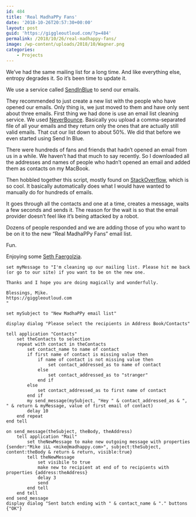 ```yaml
---
id: 484
title: 'Real MadhaPPy Fans'
date: '2018-10-26T20:57:30+00:00'
layout: post
guid: 'https://giggleoutloud.com/?p=484'
permalink: /2018/10/26/real-madhappy-fans/
image: /wp-content/uploads/2018/10/Wagner.png
categories:
    - Projects
---
```


We’ve had the same mailing list for a long time. And like everything else, entropy degrades it. So it’s been time to update it.

We use a service called [SendInBlue](https://sendinblue.com) to send our emails.

They recommended to just create a new list with the people who have opened our emails. Only thing is, we just moved to them and have only sent about three emails. First thing we had done is use an email list cleaning service. We used [NeverBounce](https://neverbounce.com). Basically you upload a comma-separated file of all your emails and they return only the ones that are actually still valid emails. That cut our list down to about 50%. We did that before we even started using Send In Blue.

There were hundreds of fans and friends that hadn’t opened an email from us in a while. We haven’t had that much to say recently. So I downloaded all the addresses and names of people who hadn’t opened an email and added them as contacts on my MacBook.

Then hobbled together this script, mostly found on [StackOverflow](https://stackoverflow.com), which is so cool. It basically automatically does what I would have wanted to manually do for hundreds of emails.

It goes through all the contacts and one at a time, creates a message, waits a few seconds and sends it. The reason for the wait is so that the email provider doesn’t feel like it’s being attacked by a robot.

Dozens of people responded and we are adding those of you who want to be on it to the new “Real MadhaPPy Fans” email list.

Fun.

Enjoying some [Seth Faergolzia](https://www.patreon.com/SethFaergolzia).

```
set myMessage to "I'm cleaning up our mailing list. Please hit me back (or go to our site) if you want to be on the new one.

Thanks and I hope you are doing magically and wonderfully.

Blessings, Mike.
https://giggleoutloud.com
"

set mySubject to "New MadhaPPy email list"

display dialog "Please select the recipients in Address Book/Contacts"

tell application "Contacts"
    set theContacts to selection
    repeat with contact in theContacts
        set contact_name to name of contact
        if first name of contact is missing value then
            if name of contact is not missing value then
                set contact_addressed_as to name of contact
            else
                set contact_addressed_as to "stranger"
            end if
        else
            set contact_addressed_as to first name of contact
        end if
        my send_message(mySubject, "Hey " & contact_addressed_as & ",
" & return & myMessage, value of first email of contact)
        delay 10
    end repeat
end tell

on send_message(theSubject, theBody, theAddress)
    tell application "Mail"
        set theNewMessage to make new outgoing message with properties {sender:"Mike iLL <mike@madhappy.com>", subject:theSubject, content:theBody & return & return, visible:true}
        tell theNewMessage
            set visibile to true
            make new to recipient at end of to recipients with properties {address:theAddress}
            delay 3
            send
        end tell
    end tell
end send_message
display dialog "Sent batch ending with " & contact_name & "." buttons {"OK"}

```
